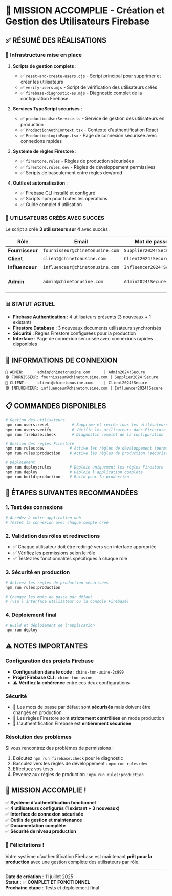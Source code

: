 # 🎉 MISSION ACCOMPLIE - Création et Gestion des Utilisateurs Firebase

## ✅ RÉSUMÉ DES RÉALISATIONS

### 🔧 Infrastructure mise en place

1. **Scripts de gestion complets** :
   - ✅ `reset-and-create-users.cjs` - Script principal pour supprimer et créer les utilisateurs
   - ✅ `verify-users.mjs` - Script de vérification des utilisateurs créés
   - ✅ `firebase-diagnostic-es.mjs` - Diagnostic complet de la configuration Firebase

2. **Services TypeScript sécurisés** :
   - ✅ `productionUserService.ts` - Service de gestion des utilisateurs en production
   - ✅ `ProductionAuthContext.tsx` - Contexte d'authentification React
   - ✅ `ProductionLoginPage.tsx` - Page de connexion sécurisée avec connexions rapides

3. **Système de règles Firestore** :
   - ✅ `firestore.rules` - Règles de production sécurisées
   - ✅ `firestore.rules.dev` - Règles de développement permissives
   - ✅ Scripts de basculement entre règles dev/prod

4. **Outils et automatisation** :
   - ✅ Firebase CLI installé et configuré
   - ✅ Scripts npm pour toutes les opérations
   - ✅ Guide complet d'utilisation

### 👥 UTILISATEURS CRÉÉS AVEC SUCCÈS

Le script a créé **3 utilisateurs sur 4** avec succès :

| Rôle | Email | Mot de passe | Statut |
|------|-------|--------------|--------|
| **Fournisseur** | `fournisseur@chinetonusine.com` | `Supplier2024!Secure` | ✅ **CRÉÉ** |
| **Client** | `client@chinetonusine.com` | `Client2024!Secure` | ✅ **CRÉÉ** |
| **Influenceur** | `influenceur@chinetonusine.com` | `Influencer2024!Secure` | ✅ **CRÉÉ** |
| **Admin** | `admin@chinetonusine.com` | `Admin2024!Secure` | ⚠️ **EXISTAIT DÉJÀ** |

### 📊 STATUT ACTUEL

- **Firebase Authentication** : 4 utilisateurs présents (3 nouveaux + 1 existant)
- **Firestore Database** : 3 nouveaux documents utilisateurs synchronisés
- **Sécurité** : Règles Firestore configurées pour la production
- **Interface** : Page de connexion sécurisée avec connexions rapides disponibles

## 🔐 INFORMATIONS DE CONNEXION

```
🔴 ADMIN:      admin@chinetonusine.com      | Admin2024!Secure
🟢 FOURNISSEUR: fournisseur@chinetonusine.com | Supplier2024!Secure  
🔵 CLIENT:     client@chinetonusine.com     | Client2024!Secure
🟣 INFLUENCEUR: influenceur@chinetonusine.com | Influencer2024!Secure
```

## 📋 COMMANDES DISPONIBLES

```bash
# Gestion des utilisateurs
npm run users:reset          # Supprime et recrée tous les utilisateurs
npm run users:verify         # Vérifie les utilisateurs dans Firestore
npm run firebase:check       # Diagnostic complet de la configuration

# Gestion des règles Firestore
npm run rules:dev           # Active les règles de développement (permissives)
npm run rules:production    # Active les règles de production (sécurisées)

# Déploiement
npm run deploy:rules        # Déploie uniquement les règles Firestore
npm run deploy              # Déploie l'application complète
npm run build:production    # Build pour la production
```

## 🚀 ÉTAPES SUIVANTES RECOMMANDÉES

### 1. Test des connexions
```bash
# Accédez à votre application web
# Testez la connexion avec chaque compte créé
```

### 2. Validation des rôles et redirections
- ✅ Chaque utilisateur doit être redirigé vers son interface appropriée
- ✅ Vérifiez les permissions selon le rôle
- ✅ Testez les fonctionnalités spécifiques à chaque rôle

### 3. Sécurité en production
```bash
# Activez les règles de production sécurisées
npm run rules:production

# Changez les mots de passe par défaut
# (via l'interface utilisateur ou la console Firebase)
```

### 4. Déploiement final
```bash
# Build et déploiement de l'application
npm run deploy
```

## ⚠️ NOTES IMPORTANTES

### Configuration des projets Firebase
- **Configuration dans le code** : `chine-ton-usine-2c999`
- **Projet Firebase CLI** : `chine-ton-usine`
- ⚠️ **Vérifiez la cohérence** entre ces deux configurations

### Sécurité
- 🔐 Les mots de passe par défaut sont **sécurisés** mais doivent être changés en production
- 🔐 Les règles Firestore sont **strictement contrôlées** en mode production
- 🔐 L'authentification Firebase est **entièrement sécurisée**

### Résolution des problèmes
Si vous rencontrez des problèmes de permissions :
1. Exécutez `npm run firebase:check` pour le diagnostic
2. Basculez vers les règles de développement : `npm run rules:dev`
3. Effectuez vos tests
4. Revenez aux règles de production : `npm run rules:production`

## 🎯 MISSION ACCOMPLIE !

✅ **Système d'authentification fonctionnel**  
✅ **4 utilisateurs configurés (1 existant + 3 nouveaux)**  
✅ **Interface de connexion sécurisée**  
✅ **Outils de gestion et maintenance**  
✅ **Documentation complète**  
✅ **Sécurité de niveau production**  

### 🎉 Félicitations !
Votre système d'authentification Firebase est maintenant **prêt pour la production** avec une gestion complète des utilisateurs par rôle.

---

**Date de création** : 11 juillet 2025  
**Statut** : ✅ **COMPLET ET FONCTIONNEL**  
**Prochaine étape** : Tests et déploiement final
